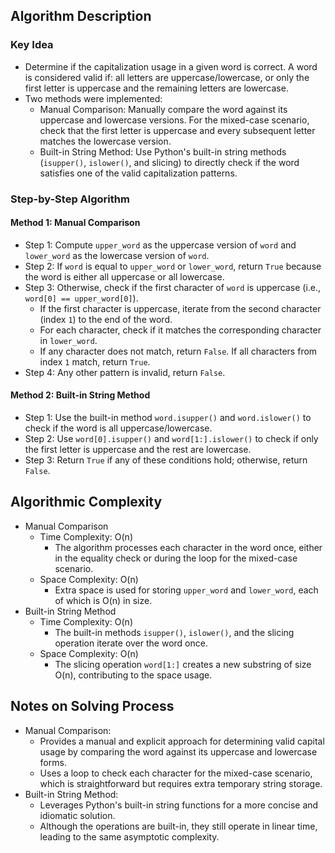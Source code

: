 ## Algorithm Description
### Key Idea
- Determine if the capitalization usage in a given word is correct. A word is considered valid if: all letters are uppercase/lowercase, or only the first letter is uppercase and the remaining letters are lowercase.
- Two methods were implemented:
  - Manual Comparison: Manually compare the word against its uppercase and lowercase versions. For the mixed-case scenario, check that the first letter is uppercase and every subsequent letter matches the lowercase version.
  - Built-in String Method: Use Python's built-in string methods (```isupper()```, ```islower()```, and slicing) to directly check if the word satisfies one of the valid capitalization patterns.

### Step-by-Step Algorithm
#### Method 1: Manual Comparison
- Step 1: Compute ```upper_word``` as the uppercase version of ```word``` and ```lower_word``` as the lowercase version of ```word```.
- Step 2: If ```word``` is equal to ```upper_word``` or ```lower_word```, return ```True``` because the word is either all uppercase or all lowercase.
- Step 3: Otherwise, check if the first character of ```word``` is uppercase (i.e., ```word[0] == upper_word[0]```).
  - If the first character is uppercase, iterate from the second character (index ```1```) to the end of the word.
  - For each character, check if it matches the corresponding character in ```lower_word```.
  - If any character does not match, return ```False```. If all characters from index ```1``` match, return ```True```.
- Step 4: Any other pattern is invalid, return ```False```.
#### Method 2: Built-in String Method
- Step 1: Use the built-in method ```word.isupper()``` and ```word.islower()``` to check if the word is all uppercase/lowercase.
- Step 2: Use ```word[0].isupper()``` and ```word[1:].islower()``` to check if only the first letter is uppercase and the rest are lowercase.
- Step 3: Return ```True``` if any of these conditions hold; otherwise, return ```False```.

## Algorithmic Complexity
- Manual Comparison
  - Time Complexity: O(n)
    - The algorithm processes each character in the word once, either in the equality check or during the loop for the mixed-case scenario.
  - Space Complexity: O(n)
    - Extra space is used for storing ```upper_word``` and ```lower_word```, each of which is O(n) in size.
- Built-in String Method
  - Time Complexity: O(n)
    - The built-in methods ```isupper()```, ```islower()```, and the slicing operation iterate over the word once.
  - Space Complexity: O(n)
    - The slicing operation ```word[1:]``` creates a new substring of size O(n), contributing to the space usage.

## Notes on Solving Process
- Manual Comparison:
  - Provides a manual and explicit approach for determining valid capital usage by comparing the word against its uppercase and lowercase forms.
  - Uses a loop to check each character for the mixed-case scenario, which is straightforward but requires extra temporary string storage.
- Built-in String Method:
  - Leverages Python's built-in string functions for a more concise and idiomatic solution.
  - Although the operations are built-in, they still operate in linear time, leading to the same asymptotic complexity.